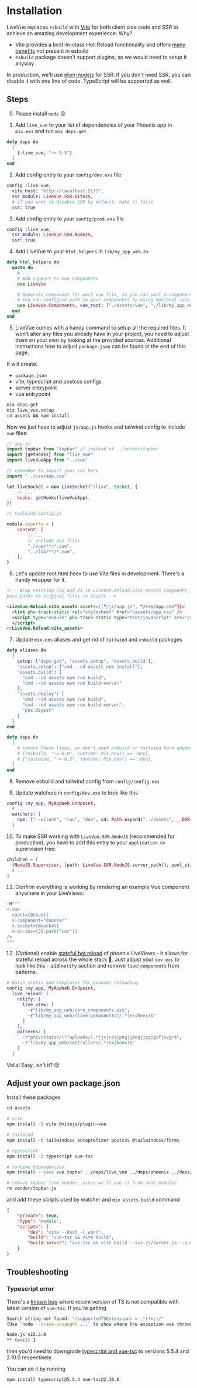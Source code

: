 # Installation

LiveVue replaces `esbuild` with [Vite](https://vitejs.dev/) for both client side code and SSR to achieve an amazing development experience. Why?

-   Vite provides a best-in-class Hot-Reload functionality and offers [many benefits](https://vitejs.dev/guide/why#why-vite) not present in esbuild
-   `esbuild` package doesn't support plugins, so we would need to setup it anyway

In production, we'll use [elixir-nodejs](https://github.com/revelrylabs/elixir-nodejs) for SSR. If you don't need SSR, you can disable it with one line of code. TypeScript will be supported as well.

## Steps

0. Please install `node` 😉

1. Add `live_vue` to your list of dependencies of your Phoenix app in `mix.exs` and run `mix deps.get`

```elixir
defp deps do
  [
    {:live_vue, "~> 0.5"}
  ]
end
```

2. Add config entry to your `config/dev.exs` file

```elixir
config :live_vue,
  vite_host: "http://localhost:5173",
  ssr_module: LiveVue.SSR.ViteJS,
  # if you want to disable SSR by default, make it false
  ssr: true
```

3. Add config entry to your `config/prod.exs` file

```elixir
config :live_vue,
  ssr_module: LiveVue.SSR.NodeJS,
  ssr: true
```

4. Add LiveVue to your `html_helpers` in `lib/my_app_web.ex`

```elixir
defp html_helpers do
  quote do
    # ...
    # Add support to Vue components
    use LiveVue

    # Generate component for each vue file, so you can omit v-component="name".
    # You can configure path to your components by using optional :vue_root param
    use LiveVue.Components, vue_root: ["./assets/vue", "./lib/my_app_web"]
  end
end
```

5. LiveVue comes with a handy command to setup all the required files. It won't alter any files you already have in your project, you need to adjust them on your own by looking at the provided sources. Additional instructions how to adjust `package.json` can be found at the end of this page.

It will create:

-   `package.json`
-   vite, typescript and postcss configs
-   server entrypoint
-   vue entrypoint

```bash
mix deps.get
mix live_vue.setup
cd assets && npm install
```

Now we just have to adjust `js/app.js` hooks and tailwind config to include `vue` files:

```js
// app.js
import topbar from "topbar" // instead of ../vendor/topbar
import {getHooks} from "live_vue"
import liveVueApp from "../vue"

// remember to import your css here
import "../css/app.css"

let liveSocket = new LiveSocket("/live", Socket, {
    // ...
    hooks: getHooks(liveVueApp),
})
```

```js
// tailwind.config.js

module.exports = {
    content: [
        // ...
        // include Vue files
        "./vue/**/*.vue",
        "../lib/**/*.vue",
    ],
}
```

6. Let's update root.html.heex to use Vite files in development. There's a handy wrapper for it.

```html
<!-- Wrap existing CSS and JS in LiveVue.Reload.vite_assets component,
pass paths to original files in assets -->

<LiveVue.Reload.vite_assets assets={["/js/app.js", "/css/app.css"]}>
  <link phx-track-static rel="stylesheet" href="/assets/app.css" />
  <script type="module" phx-track-static type="text/javascript" src="/assets/app.js">
  </script>
</LiveVue.Reload.vite_assets>
```

7. Update `mix.exs` aliases and get rid of `tailwind` and `esbuild` packages

```elixir
defp aliases do
  [
    setup: ["deps.get", "assets.setup", "assets.build"],
    "assets.setup": ["cmd --cd assets npm install"],
    "assets.build": [
      "cmd --cd assets npm run build",
      "cmd --cd assets npm run build-server"
    ],
    "assets.deploy": [
      "cmd --cd assets npm run build",
      "cmd --cd assets npm run build-server",
      "phx.digest"
    ]
  ]
end

defp deps do
  [
    # remove these lines, we don't need esbuild or tailwind here anymore
    # {:esbuild, "~> 0.8", runtime: Mix.env() == :dev},
    # {:tailwind, "~> 0.2", runtime: Mix.env() == :dev},
  ]
end
```

8. Remove esbuild and tailwind config from `config/config.exs`

9. Update watchers in `config/dev.exs` to look like this

```elixir
config :my_app, MyAppWeb.Endpoint,
  # ...
  watchers: [
    npm: ["--silent", "run", "dev", cd: Path.expand("../assets", __DIR__)]
  ]

```

10. To make SSR working with `LiveVue.SSR.NodeJS` (recommended for production), you have to add this entry to your `application.ex` supervision tree:

```elixir
children = [
  {NodeJS.Supervisor, [path: LiveVue.SSR.NodeJS.server_path(), pool_size: 4]},
  # ...
]
```

11. Confirm everything is working by rendering an example Vue component anywhere in your LiveViews:

```elixir
~H"""
<.vue
  count={@count}
  v-component="Counter"
  v-socket={@socket}
  v-on:inc={JS.push("inc")}
/>
"""
```

12. (Optional) enable [stateful hot reload](https://twitter.com/jskalc/status/1788308446007132509) of phoenix LiveViews - it allows for stateful reload across the whole stack 🤯. Just adjust your `dev.exs` to look like this - add `notify` section and remove `live|components` from patterns.

```elixir
# Watch static and templates for browser reloading.
config :my_app, MyAppWeb.Endpoint,
  live_reload: [
    notify: [
      live_view: [
        ~r"lib/my_app_web/core_components.ex$",
        ~r"lib/my_app_web/(live|components)/.*(ex|heex)$"
      ]
    ],
    patterns: [
      ~r"priv/static/(?!uploads/).*(js|css|png|jpeg|jpg|gif|svg)$",
      ~r"lib/my_app_web/controllers/.*(ex|heex)$"
    ]
  ]
```

Voila! Easy, isn't it? 😉

## Adjust your own package.json

Install these packages

```bash
cd assets

# vite
npm install -D vite @vitejs/plugin-vue

# tailwind
npm install -D tailwindcss autoprefixer postcss @tailwindcss/forms

# typescript
npm install -D typescript vue-tsc

# runtime dependencies
npm install --save vue topbar ../deps/live_vue ../deps/phoenix ../deps/phoenix_html ../deps/phoenix_live_view

# remove topbar from vendor, since we'll use it from node_modules
rm vendor/topbar.js
```

and add these scripts used by watcher and `mix assets.build` command

```json
{
    "private": true,
    "type": "module",
    "scripts": {
        "dev": "vite --host -l warn",
        "build": "vue-tsc && vite build",
        "build-server": "vue-tsc && vite build --ssr js/server.js --out-dir ../priv/vue --minify esbuild --ssrManifest && echo '{\"type\": \"module\" } ' > ../priv/vue/package.json"
    }
}
```


## Troubleshooting


### Typescript error


There's a [known bug](https://github.com/vuejs/language-tools/issues/5018) where recent version of TS is not compatible with latest version of `vue-tsc`. If you're getting

```bash
Search string not found: "/supportedTSExtensions = .*(?=;)/"
(Use `node --trace-uncaught ...` to show where the exception was thrown)

Node.js v22.2.0
** (exit) 1
```

then you'd need to downgrade [typescript and vue-tsc](https://github.com/Valian/live_vue/issues/43#issuecomment-2501152160) to versions 5.5.4 and 2.10.0 respectively.

You can do it by running

```bash
npm install typescript@5.5.4 vue-tsc@2.10.0
```

